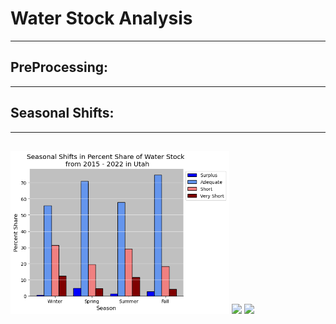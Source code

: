 # Water Stock Analysis

-------

## PreProcessing: 

--------

## Seasonal Shifts:

------

## 
<p float="left">
  <img src="/Utah_seasonal.png" width="350" />
  <img src="/img2.png" width="100" /> 
  <img src="/img3.png" width="100" />
</p>
